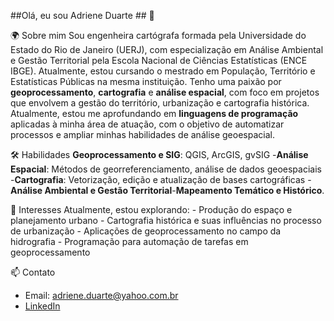 ##Olá, eu sou Adriene Duarte ## 👋


🌍 Sobre mim
Sou engenheira cartógrafa formada pela Universidade do Estado do Rio de Janeiro (UERJ), com especialização em Análise Ambiental e Gestão Territorial pela Escola Nacional de Ciências Estatísticas (ENCE IBGE). Atualmente, estou cursando o mestrado em População, Território e Estatísticas Públicas na mesma instituição. Tenho uma paixão por **geoprocessamento**, **cartografia** e **análise espacial**, com foco em projetos que envolvem a gestão do território, urbanização e cartografia histórica. Atualmente, estou me aprofundando em **linguagens de programação** aplicadas à minha área de atuação, com o objetivo de automatizar processos e ampliar minhas habilidades de análise geoespacial.



🛠️ Habilidades
**Geoprocessamento e SIG**: QGIS, ArcGIS, gvSIG -**Análise Espacial**: Métodos de georreferenciamento, análise de dados geoespaciais -**Cartografia**: Vetorização, edição e atualização de bases cartográficas -**Análise Ambiental e Gestão Territorial**-**Mapeamento Temático e Histórico**.



🌱 Interesses 
Atualmente, estou explorando: - Produção do espaço e planejamento urbano - Cartografia histórica e suas influências no processo de urbanização - Aplicações de geoprocessamento no campo da hidrografia - Programação para automação de tarefas em geoprocessamento



📫 Contato
- Email: adriene.duarte@yahoo.com.br
- [LinkedIn](www.linkedin.com/in/adriene-duarte-49699314a)


<!---
AdrieneDuarte91/AdrieneDuarte91 is a ✨ special ✨ repository because its `README.md` (this file) appears on your GitHub profile.
You can click the Preview link to take a look at your changes.
--->
